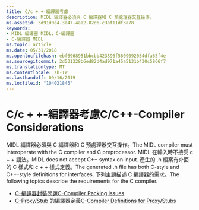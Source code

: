 ```yaml
---
title: C/c + +-編譯器考慮
description: MIDL 編譯器必須與 C 編譯器和 C 預處理器交互操作。
ms.assetid: 3d91d0e4-3a47-4aa2-82d6-c3af11df3a78
keywords:
- MIDL 編譯器 MIDL，C-編譯器
- C-編譯器 MIDL
ms.topic: article
ms.date: 05/31/2018
ms.openlocfilehash: ebf6968951bbcbb423896f5609092054dfa65f4e
ms.sourcegitcommit: 2d531328b6ed82d4ad971a45a5131b430c5866f7
ms.translationtype: MT
ms.contentlocale: zh-TW
ms.lasthandoff: 09/16/2019
ms.locfileid: "104021845"
---
```

# <a name="cc-compiler-considerations"></a><span data-ttu-id="32809-105">C/c + +-編譯器考慮</span><span class="sxs-lookup"><span data-stu-id="32809-105">C/C++-Compiler Considerations</span></span>

<span data-ttu-id="32809-106">MIDL 編譯器必須與 C 編譯器和 C 預處理器交互操作。</span><span class="sxs-lookup"><span data-stu-id="32809-106">The MIDL compiler must interoperate with the C compiler and C preprocessor.</span></span> <span data-ttu-id="32809-107">MIDL 在輸入時不接受 c + + 語法。</span><span class="sxs-lookup"><span data-stu-id="32809-107">MIDL does not accept C++ syntax on input.</span></span> <span data-ttu-id="32809-108">產生的 .h 檔案有介面的 C 樣式和 c + + 樣式定義。</span><span class="sxs-lookup"><span data-stu-id="32809-108">The generated .h file has both C-style and C++-style definitions for interfaces.</span></span> <span data-ttu-id="32809-109">下列主題描述 C 編譯器的需求。</span><span class="sxs-lookup"><span data-stu-id="32809-109">The following topics describe the requirements for the C compiler.</span></span>

-   [<span data-ttu-id="32809-110">C-編譯器封裝問題</span><span class="sxs-lookup"><span data-stu-id="32809-110">C-Compiler Packing Issues</span></span>](c-compiler-packing-issues.md)
-   [<span data-ttu-id="32809-111">C-Proxy/Stub 的編譯器定義</span><span class="sxs-lookup"><span data-stu-id="32809-111">C-Compiler Definitions for Proxy/Stubs</span></span>](c-compiler-definitions-for-proxy-stubs.md)

 

 




